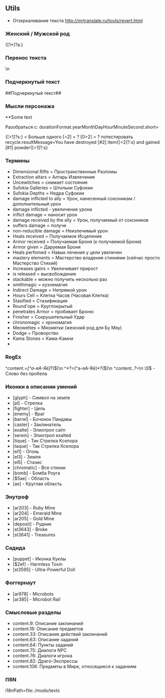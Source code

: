 ## Utils
 * Отзеркаливание текста http://mrtranslate.ru/tools/revert.html

### Женский / Мужской род
{[1*]?а:}

### Перенос текста
\n

### Подчеркнутый текст
##Подчеркнутый текст##

### Мысли персонажа
**Some text

Разобраться с:
durationFormat.yearMonthDayHourMinuteSecond.short=

{[>1]?s:} = Больше одного
[~2] = ?
[0>2] = ?
потестировать
recycle.resultMessage=You have destroyed [#2] item{[=2]?:s} and gained [#1] powder{[=1]?:s}

### Термины
* Dimensional Rifts = Пространственные Разломы
* Extraction altars = Алтарь Извлечения
* Uncewitches = снимает состояние
* Sufokia Galleries = Штольни Суфокии
* Sufokia Depths = Недра Суфокии
* damage inflicted to ally = Урон, нанесенный союзникам / дополнительный урон
* damage inflicted - увеличение урона
* inflict damage = наносит урон
* damage received by the ally = Урон, получаемый от союзников
* suffers damage = получе
* non-reducible damage = Неизлечимый урон
* Heals received = Получаемое Исцеление
* Armor received = Получаемая Броня (к получаемой Брони)
* Armor given = Даруемая Броня
* Heals perfomed = Навык лечения у цели увеличен
* mastery elements = Мастерство владения стихиями (сейчас просто Мастерство Стихий)
* Increases gains = Увеличивает прирост
* is released = высвобождение
* stackable = можно получить несколько раз
* smithmagic = кузнемагия
* Indirect Damage = Непрямой урон
* Hours Cell = Клетка Часов (Часовая Клетка)
* Stasified = Стазификация
* Round'ope = Круглокрытый
* penetrates Armor = пробивает Броню
* Finisher = Сокрушительный Удар
* chronomagic = хрономагия
* Meowettes = Мяомятки (женский род для Бу Мяу)
* Dodge = Проворство
* Kama Stones = Кама-Камни
* 
### RegEx
^content.*=[^а-яА-Яё]*?($)\n
^*?=[^а-яА-Яё]*?($)\n
^content\..*?=\n
\S*$ - Слово без пробела

### Иконки в описании умений
* [glyph] - Символ на земле
* [pl] - Стрелка
* [fighter] - Цель
* [enemy] - Враг
* [barrel] - Бочонок Пандавы
* [caster] - Заклинатель
* [exalte] - Элиотроп calm
* [serein] - Элиотроп exalted
* [tique] - Тик Стрелка Кселора
* [taque] - Так Стрелка Кселора
* [el1] - Огонь
* [el3] - Земля
* [el5] - Стазис
* [chromatic] - Все стихии
* [bomb] - Бомба Роуга
* [$5ae] - Область
* [ae] - Круглая область

### Энутроф
* [ar203] - Ruby Mine
* [ar204] - Emerald Mine
* [ar205] - Gold Mine
* [deposit] - Рудник
* [st3643] - Broke
* [st3641] - Treasures

### Садида
* [puppet] - Иконка Куклы
* [$2ef] - Harmless Toxin
* [st3595] - Ultra-Powerful Doll

### Фоггернаут
* [ar978] - Microbots 
* [ar385] - Microbot Rail

### Смысловые разделы
* content.9: Описание заклинаний
* content.16: Описание предметов
* content.33: Описание действий заклинаний
* content.63: Описание заданий
* content.64: Пункты заданий
* content.75: Диалоги NPC
* content.76: Диалоги игрока
* content.82: Драго-Экспрессы
* content.106: Предметы в Мире, относящиеся к заданиям


### I18N
i18nPath=file:./mods/texts